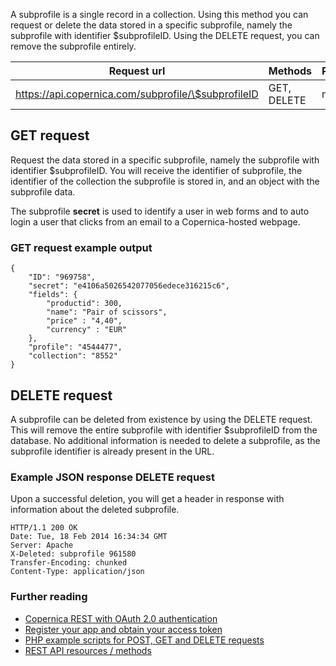 A subprofile is a single record in a collection. Using this method you
can request or delete the data stored in a specific subprofile, namely
the subprofile with identifier \$subprofileID. Using the DELETE request,
you can remove the subprofile entirely.

| Request url | Methods | Parameters |
| --- | --- | --- |
| https://api.copernica.com/subprofile/\$subprofileID | GET, DELETE | none |

GET request
-----------

Request the data stored in a specific subprofile, namely the subprofile
with identifier \$subprofileID. You will receive the identifier of
subprofile, the identifier of the collection the subprofile is stored
in, and an object with the subprofile data.

The subprofile **secret** is used to identify a user in web forms and to
auto login a user that clicks from an email to a Copernica-hosted
webpage.

### GET request example output

~~~~ {.language-javascript}
{
    "ID": "969758",
    "secret": "e4106a5026542077056edece316215c6",
    "fields": {
        "productid": 300,
        "name": "Pair of scissors",
        "price" : "4,40",
        "currency" : "EUR"
    },
    "profile": "4544477",
    "collection": "8552"
}
~~~~

DELETE request
--------------

A subprofile can be deleted from existence by using the DELETE request.
This will remove the entire subprofile with identifier \$subprofileID
from the database. No additional information is needed to delete a
subprofile, as the subprofile identifier is already present in the URL.

### Example JSON response DELETE request

Upon a successful deletion, you will get a header in response with
information about the deleted subprofile.

~~~~ {.language-javascript}
HTTP/1.1 200 OK
Date: Tue, 18 Feb 2014 16:34:34 GMT
Server: Apache
X-Deleted: subprofile 961580
Transfer-Encoding: chunked
Content-Type: application/json
~~~~

### Further reading

-   [Copernica REST with OAuth 2.0
    authentication](./setting-up-copernica-rest-service.en.md)
-   [Register your app and obtain your access
    token](./register-your-app-on-copernica-com.en.md)
-   [PHP example scripts for POST, GET and DELETE
    requests](./example-get-post-and-delete-requests.en.md)
-   [REST API resources / methods](./the-copernica-rest-api.en.md)

